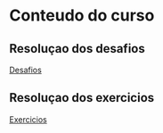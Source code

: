 <h1>Conteudo do curso</h1>
<h2>Resoluçao dos desafios</h2>
<a href="desafios.html">Desafios</a>
<h2>Resoluçao dos exercicios</h2>
<a href="exercicios.html">Exercicios</a>